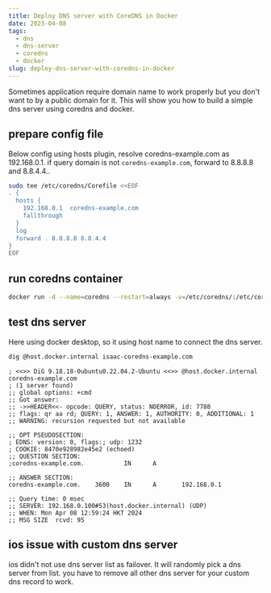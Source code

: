 ```yaml
---
title: Deploy DNS server with CoreDNS in Docker
date: 2023-04-08
tags:
  - dns
  - dns-server
  - coredns
  - docker
slug: deploy-dns-server-with-coredns-in-docker
---
```


Sometimes application require domain name to work properly but you don't want to by a public domain for it. This will show you how to build a simple dns server using coredns and docker.

<!-- more -->

## prepare config file

Below config using hosts plugin, resolve coredns-example.com as 192.168.0.1. if query domain is not `coredns-example.com`, forward to 8.8.8.8 and 8.8.4.4..

```bash
sudo tee /etc/coredns/Corefile <<EOF
. {
  hosts {
    192.168.0.1  coredns-example.com
    fallthrough
  }
  log
  forward . 8.8.8.8 8.8.4.4
}
EOF
```

## run coredns container

```bash
docker run -d --name=coredns --restart=always -v=/etc/coredns/:/etc/coredns/ -p=53:53/udp -p=53:53/tcp coredns/coredns -conf=/etc/coredns/Corefile
```

## test dns server

Here using docker desktop, so it using host name to connect the dns server.

```bash
dig @host.docker.internal isaac-coredns-example.com
```

```text
; <<>> DiG 9.18.18-0ubuntu0.22.04.2-Ubuntu <<>> @host.docker.internal coredns-example.com
; (1 server found)
;; global options: +cmd
;; Got answer:
;; ->>HEADER<<- opcode: QUERY, status: NOERROR, id: 7788
;; flags: qr aa rd; QUERY: 1, ANSWER: 1, AUTHORITY: 0, ADDITIONAL: 1
;; WARNING: recursion requested but not available

;; OPT PSEUDOSECTION:
; EDNS: version: 0, flags:; udp: 1232
; COOKIE: 8470e928982e45e2 (echoed)
;; QUESTION SECTION:
;coredns-example.com.           IN      A

;; ANSWER SECTION:
coredns-example.com.    3600    IN      A       192.168.0.1

;; Query time: 0 msec
;; SERVER: 192.168.0.100#53(host.docker.internal) (UDP)
;; WHEN: Mon Apr 08 12:59:24 HKT 2024
;; MSG SIZE  rcvd: 95
```

## ios issue with custom dns server

ios didn't not use dns server list as failover. It will randomly pick a dns server from list. you have to remove all other dns server for your custom dns record to work.

